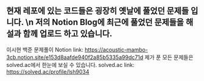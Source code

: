 ## 현재 레포에 있는 코드들은 굉장히 옛날에 풀었던 문제들 입니다. \n 저의 Notion Blog에 최근에 풀었던 문제들을 해설과 함께 업로드 하고 있습니다.
이시현 백준 문제풀이 Notion link: https://acoustic-mambo-3cb.notion.site/e153d8aafde940f2a85b5335a99dc71d
제가 푼 모든 문제들은 solved.ac에서 한눈에 보실 수 있습니다. solved.ac link: https://solved.ac/profile/lsh9034
